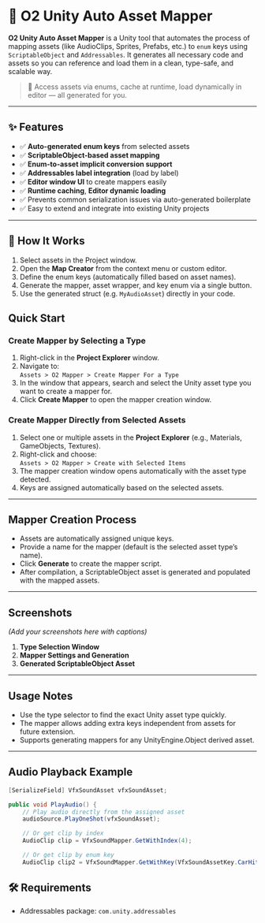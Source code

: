 # 🧩 O2 Unity Auto Asset Mapper

**O2 Unity Auto Asset Mapper** is a Unity tool that automates the process of mapping assets (like AudioClips, Sprites, Prefabs, etc.) to `enum` keys using `ScriptableObject` and `Addressables`. It generates all necessary code and assets so you can reference and load them in a clean, type-safe, and scalable way.

> 🔧 Access assets via enums, cache at runtime, load dynamically in editor — all generated for you.

---

## ✨ Features

- ✅ **Auto-generated enum keys** from selected assets
- ✅ **ScriptableObject-based asset mapping**
- ✅ **Enum-to-asset implicit conversion support**
- ✅ **Addressables label integration** (load by label)
- ✅ **Editor window UI** to create mappers easily
- ✅ **Runtime caching**, **Editor dynamic loading**
- ✅ Prevents common serialization issues via auto-generated boilerplate
- ✅ Easy to extend and integrate into existing Unity projects

---

## 🧠 How It Works

1. Select assets in the Project window.
2. Open the **Map Creator** from the context menu or custom editor.
3. Define the enum keys (automatically filled based on asset names).
4. Generate the mapper, asset wrapper, and key enum via a single button.
5. Use the generated struct (e.g. `MyAudioAsset`) directly in your code.

## Quick Start

### Create Mapper by Selecting a Type

1. Right-click in the **Project Explorer** window.
2. Navigate to:  
   `Assets > O2 Mapper > Create Mapper For a Type`
3. In the window that appears, search and select the Unity asset type you want to create a mapper for.
4. Click **Create Mapper** to open the mapper creation window.

### Create Mapper Directly from Selected Assets

1. Select one or multiple assets in the **Project Explorer** (e.g., Materials, GameObjects, Textures).
2. Right-click and choose:  
   `Assets > O2 Mapper > Create with Selected Items`
3. The mapper creation window opens automatically with the asset type detected.
4. Keys are assigned automatically based on the selected assets.

---

## Mapper Creation Process

- Assets are automatically assigned unique keys.
- Provide a name for the mapper (default is the selected asset type’s name).
- Click **Generate** to create the mapper script.
- After compilation, a ScriptableObject asset is generated and populated with the mapped assets.

---

## Screenshots

*(Add your screenshots here with captions)*

1. **Type Selection Window**  
2. **Mapper Settings and Generation**  
3. **Generated ScriptableObject Asset**

---

## Usage Notes

- Use the type selector to find the exact Unity asset type quickly.
- The mapper allows adding extra keys independent from assets for future extension.
- Supports generating mappers for any UnityEngine.Object derived asset.

---

## Audio Playback Example

```csharp
[SerializeField] VfxSoundAsset vfxSoundAsset;

public void PlayAudio() {
    // Play audio directly from the assigned asset
    audioSource.PlayOneShot(vfxSoundAsset);

    // Or get clip by index
    AudioClip clip = VfxSoundMapper.GetWithIndex(4);

    // Or get clip by enum key
    AudioClip clip2 = VfxSoundMapper.GetWithKey(VfxSoundAssetKey.CarHit

```
## 🛠️ Requirements

- Addressables package: `com.unity.addressables`
